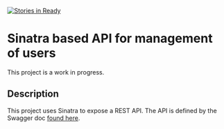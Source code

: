 [![Stories in Ready](https://badge.waffle.io/martinpeck/userapi.png?label=ready&title=Ready)](https://waffle.io/martinpeck/userapi)
# Sinatra based API for management of users

This project is a work in progress.

## Description
This project uses Sinatra to expose a REST API. The API is defined by the Swagger doc [found here](/spec/spec.yaml).


